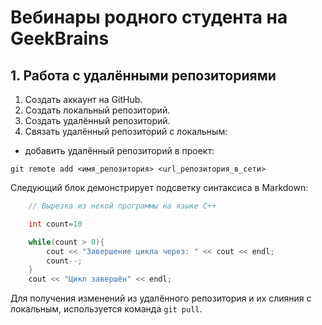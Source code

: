 # Вебинары родного студента на GeekBrains

## 1. Работа с удалёнными репозиториями

1. Создать аккаунт на GitHub.
2. Создать локальный репозиторий.
3. Создать удалённый репозиторий.
4. Связать удалённый репозиторий с локальным:

* добавить удалённый репозиторий в проект:

```Git
git remote add <имя_репозитория> <url_репозитория_в_сети>
```

Следующий блок демонстрирует подсветку синтаксиса в Markdown:

```C++
    // Вырезка из некой программы на языке C++

    int count=10

    while(count > 0){
        cout << "Завершение цикла через: " << cout << endl;
        count--;
    }
    cout << "Цикл завершён" << endl;
```

Для получения изменений из удалённого репозитория и их слияния с локальным, используется команда `git pull`.
